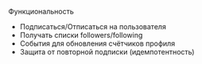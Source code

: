 Функциональность
- Подписаться/Отписаться на пользователя
- Получать списки followers/following
- События для обновления счётчиков профиля
- Защита от повторной подписки (идемпотентность)